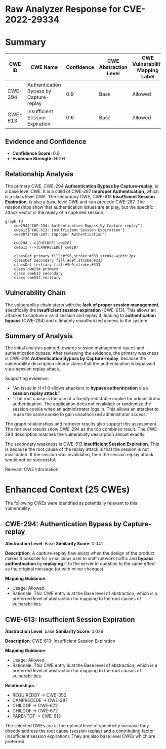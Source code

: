 # Raw Analyzer Response for CVE-2022-29334

# Summary
| CWE ID | CWE Name | Confidence | CWE Abstraction Level | CWE Vulnerability Mapping Label | CWE-Vulnerability Mapping Notes |
|---|---|---|---|---|---|
| CWE-294 | Authentication Bypass by Capture-replay | 0.9 | Base | Allowed | Primary CWE |
| CWE-613 | Insufficient Session Expiration | 0.6 | Base | Allowed | Secondary Candidate |

## Evidence and Confidence

*   **Confidence Score:** 0.9
*   **Evidence Strength:** HIGH

## Relationship Analysis
The primary CWE, CWE-294 **Authentication Bypass by Capture-replay**, is a base level CWE. It is a child of CWE-287 **Improper Authentication**, which is a class level CWE. The secondary CWE, CWE-613 **Insufficient Session Expiration**, is also a base level CWE and can precede CWE-287. The relationships show that authentication issues are at play, but the specific attack vector is the replay of a captured session.

```mermaid
graph TD
    cwe294["CWE-294: Authentication Bypass by Capture-replay"]
    cwe613["CWE-613: Insufficient Session Expiration"]
    cwe287["CWE-287: Improper Authentication"]
    
    cwe294 -->|CHILDOF| cwe287
    cwe613 -->|CANPRECEDE| cwe287
    
    classDef primary fill:#f96,stroke:#333,stroke-width:2px
    classDef secondary fill:#69f,stroke:#333
    classDef tertiary fill:#9e9,stroke:#333
    class cwe294 primary
    class cwe613 secondary
    class cwe287 tertiary
```

## Vulnerability Chain
The vulnerability chain starts with the **lack of proper session management**, specifically the **insufficient session expiration** (CWE-613). This allows an attacker to capture a valid session and replay it, leading to **authentication bypass** (CWE-294) and ultimately unauthorized access to the system.

## Summary of Analysis
The initial analysis pointed towards session management issues and authentication bypass. After reviewing the evidence, the primary weakness is CWE-294 **Authentication Bypass by Capture-replay**, because the vulnerability description clearly states that the authentication is bypassed via a session replay attack.

Supporting evidence:
*   "An issue in H v1.0 allows attackers to **bypass authentication** via a **session replay attack**."
*   "The root cause is the use of a fixed/predictable cookie for administrator authentication. The application does not invalidate or randomize the session cookie when an administrator logs in. This allows an attacker to reuse the same cookie to gain unauthorized administrator access."

The graph relationships and retriever results also support this assessment. The retriever results show CWE-294 as the top combined result. The CWE-294 description matches the vulnerability description almost exactly.

The secondary weakness is CWE-613 **Insufficient Session Expiration**. This is because the root cause of the replay attack is that the session is not invalidated. If the session was invalidated, then the session replay attack would not be successful.

Relevant CWE Information:

# Enhanced Context (25 CWEs)
The following CWEs were identified as potentially relevant to this vulnerability:

## CWE-294: Authentication Bypass by Capture-replay
**Abstraction Level**: Base
**Similarity Score**: 0.041

**Description**:
A capture-replay flaw exists when the design of the product makes it possible for a malicious user to sniff network traffic and **bypass authentication** by **replaying** it to the server in question to the same effect as the original message (or with minor changes).

**Mapping Guidance**:
- Usage: Allowed
- Rationale: This CWE entry is at the Base level of abstraction, which is a preferred level of abstraction for mapping to the root causes of vulnerabilities.

## CWE-613: Insufficient Session Expiration
**Abstraction Level**: base
**Similarity Score**: 0.029

**Description**:
CWE-613: Insufficient Session Expiration

**Mapping Guidance**:
- Usage: Allowed
- Rationale: This CWE entry is at the Base level of abstraction, which is a preferred level of abstraction for mapping to the root causes of vulnerabilities.

**Relationships**:
- REQUIREDBY -> CWE-352
- CANPRECEDE -> CWE-287
- CHILDOF -> CWE-672
- CHILDOF -> CWE-672
- PARENTOF -> CWE-613

The selected CWEs are at the optimal level of specificity because they directly address the root cause (session replay) and a contributing factor (insufficient session expiration). They are also base level CWEs which are preferred.